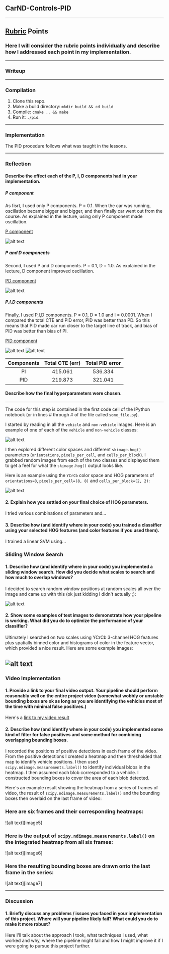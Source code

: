 ##  CarND-Controls-PID

[//]: # (Image References)
[image1]: ./results/Lecture_P.png
[image2]: ./results/Lecture_PD.png
[image3]: ./results/PD_error.png
[image4]: ./results/PID_error.png

[video1]: ./results/001_P2.mov
[video2]: ./results/002_P2.mov
[video3]: ./results/003_P2.mov

---

## [Rubric](https://review.udacity.com/#!/rubrics/824/view) Points
### Here I will consider the rubric points individually and describe how I addressed each point in my implementation.  

---
### Writeup

---

### Compilation

1. Clone this repo.
2. Make a build directory: `mkdir build && cd build`
3. Compile: `cmake .. && make`
4. Run it: `./pid`. 

---

### Implementation
The PID procedure follows what was taught in the lessons.

---

### Reflection
#### Describe the effect each of the P, I, D components had in your implementation.
##### P component
As fisrt, I used only P components. P = 0.1.
When the car was running, oscillation became bigger and bigger, and then finally car went out from the course.
As explained in the lecture, using only P component made oscillation.

[P component](./results/001_P2.mov)

![alt text][image1]


##### P and D components
Second, I used P and D components. P = 0.1, D = 1.0. 
As explained in the lecture, D component improved oscillation.

[PD component](./results/002_PD2.mov)

![alt text][image2]

##### P.I.D components
Finally, I used P,I,D components. P = 0.1, D = 1.0 and I = 0.0001. 
When I compared the total CTE and PID error, PID was better than PD. So this means that PID made car run closer to the target line of track, and bias of PID was better than bias of PI.

[PID component](./results/003_PID2.mov)

![alt text][image3]
![alt text][image4]

| Components    | Total CTE (err) | Total PID error
|:-------------:|:---------------:|:---------------:|
| PI            | 415.061         | 536.334
| PID         	| 219.873         | 321.041 

#### Describe how the final hyperparameters were chosen.


---



The code for this step is contained in the first code cell of the IPython notebook (or in lines # through # of the file called `some_file.py`).  

I started by reading in all the `vehicle` and `non-vehicle` images.  Here is an example of one of each of the `vehicle` and `non-vehicle` classes:

![alt text][image1]

I then explored different color spaces and different `skimage.hog()` parameters (`orientations`, `pixels_per_cell`, and `cells_per_block`).  I grabbed random images from each of the two classes and displayed them to get a feel for what the `skimage.hog()` output looks like.

Here is an example using the `YCrCb` color space and HOG parameters of `orientations=8`, `pixels_per_cell=(8, 8)` and `cells_per_block=(2, 2)`:


![alt text][image2]

#### 2. Explain how you settled on your final choice of HOG parameters.

I tried various combinations of parameters and...

#### 3. Describe how (and identify where in your code) you trained a classifier using your selected HOG features (and color features if you used them).

I trained a linear SVM using...

### Sliding Window Search

#### 1. Describe how (and identify where in your code) you implemented a sliding window search.  How did you decide what scales to search and how much to overlap windows?

I decided to search random window positions at random scales all over the image and came up with this (ok just kidding I didn't actually ;):

![alt text][image3]

#### 2. Show some examples of test images to demonstrate how your pipeline is working.  What did you do to optimize the performance of your classifier?

Ultimately I searched on two scales using YCrCb 3-channel HOG features plus spatially binned color and histograms of color in the feature vector, which provided a nice result.  Here are some example images:

![alt text][image4]
---

### Video Implementation

#### 1. Provide a link to your final video output.  Your pipeline should perform reasonably well on the entire project video (somewhat wobbly or unstable bounding boxes are ok as long as you are identifying the vehicles most of the time with minimal false positives.)
Here's a [link to my video result](./project_video.mp4)


#### 2. Describe how (and identify where in your code) you implemented some kind of filter for false positives and some method for combining overlapping bounding boxes.

I recorded the positions of positive detections in each frame of the video.  From the positive detections I created a heatmap and then thresholded that map to identify vehicle positions.  I then used `scipy.ndimage.measurements.label()` to identify individual blobs in the heatmap.  I then assumed each blob corresponded to a vehicle.  I constructed bounding boxes to cover the area of each blob detected.  

Here's an example result showing the heatmap from a series of frames of video, the result of `scipy.ndimage.measurements.label()` and the bounding boxes then overlaid on the last frame of video:

### Here are six frames and their corresponding heatmaps:

![alt text][image5]

### Here is the output of `scipy.ndimage.measurements.label()` on the integrated heatmap from all six frames:
![alt text][image6]

### Here the resulting bounding boxes are drawn onto the last frame in the series:
![alt text][image7]



---

### Discussion

#### 1. Briefly discuss any problems / issues you faced in your implementation of this project.  Where will your pipeline likely fail?  What could you do to make it more robust?

Here I'll talk about the approach I took, what techniques I used, what worked and why, where the pipeline might fail and how I might improve it if I were going to pursue this project further.  

